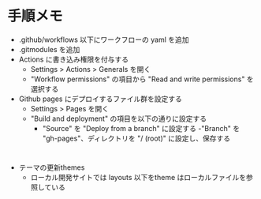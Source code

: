 # 手順メモ
- .github/workflows 以下にワークフローの yaml を追加
- .gitmodules を追加
- Actions に書き込み権限を付与する
   - Settings > Actions > Generals を開く
   - "Workflow permissions" の項目から "Read and write permissions" を選択する
- Github pages にデプロイするファイル群を設定する
   - Settings > Pages を開く
   - "Build and deployment" の項目を以下の通りに設定する 
      - "Source" を "Deploy from a branch" に設定する
      -"Branch" を "gh-pages"、ディレクトリを "/ (root)" に設定し、保存する

#
- テーマの更新themes
   - ローカル開発サイトでは layouts 以下をtheme はローカルファイルを参照している
